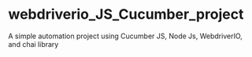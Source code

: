 # webdriverio_JS_Cucumber_project
A simple automation project using Cucumber JS, Node Js, WebdriverIO, and chai library
